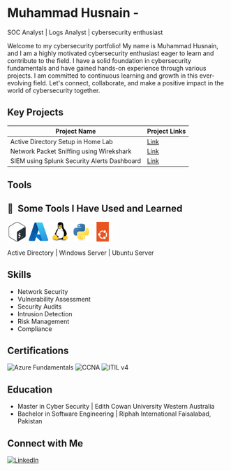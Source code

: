 # Muhammad Husnain - 
SOC Analyst | Logs Analyst | cybersecurity enthusiast

 <!-- If you prefer to use your LinkedIn profile picture as a clickable link, you can use the following HTML snippet instead. Just make sure to replace 'your-linkedin-profile-picture-url' with the actual URL of your LinkedIn profile picture and 'your-linkedin-profile-link' with the URL to your LinkedIn profile. -->
 
<!-- ## About Me-->

<!-- A brief introduction about yourself and your background in cybersecurity -->
Welcome to my cybersecurity portfolio! My name is Muhammad Husnain, and I am a highly motivated cybersecurity enthusiast eager to learn and contribute to the field. I have a solid foundation in cybersecurity fundamentals and have gained hands-on experience through various projects. I am committed to continuous learning and growth in this ever-evolving field. Let's connect, collaborate, and make a positive impact in the world of cybersecurity together.

## Key Projects

<!-- Showcase your important cybersecurity projects here. Include a link to the repository, a brief description, and what skills or technologies you used. -->

| Project Name      | Project Links      |
|-------------------|------------------------------------------|
| Active Directory Setup in Home Lab | [Link](https://github.com/imuhammadhusnain/ActiveDirectory) |
| Network Packet Sniffing using Wirekshark | [Link](https://github.com/yourusername/repository-name) |
| SIEM using Splunk Security Alerts Dashboard | [Link](https://github.com/imuhammadhusnain/SplunkGuard-Cybersecurity-Vigilance-through-SIEM-Dashboard) |

 
## Tools

<!-- List of your tools relevant to cybersecurity -->
<h2> 🚀 &nbsp;Some Tools I Have Used and Learned</h2>
<p align="left">
<img src="https://github.com/devicons/devicon/blob/master/icons/bash/bash-original.svg" alt="vscode" width="45" height="45"/>
<img src="https://github.com/devicons/devicon/blob/master/icons/azure/azure-original.svg" alt="bash" width="45" height="45"/>
<img src="https://github.com/devicons/devicon/blob/master/icons/linux/linux-original.svg" alt="php" width="45" height="45"/>
<img src="https://github.com/imuhammadhusnain/My-portfolio/blob/main/Python.svg" alt="php" width="45" height="45"/>
<img src="https://github.com/devicons/devicon/blob/master/icons/ubuntu/ubuntu-original.svg" alt="vscode" width="45" height="45"/>
</p>

Active Directory | Windows Server | Ubuntu Server 

## Skills

<!-- List of your skills relevant to cybersecurity -->

- Network Security
- Vulnerability Assessment
- Security Audits
- Intrusion Detection
- Risk Management
- Compliance

## Certifications

<!-- List of your relevant cybersecurity certifications -->
 
![Azure Fundamentals](https://img.shields.io/badge/-Azure%20Fundamentals-0089D6?style=for-the-badge&logo=microsoft-azure&logoColor=white)
![CCNA](https://img.shields.io/badge/-CCNA-1BA0D7?style=for-the-badge&logo=cisco&logoColor=white)
![ITIL v4](https://img.shields.io/badge/-ITIL%20v4-008FD6?style=for-the-badge)

## Education

<!-- Briefly list your educational background relevant to cybersecurity -->
 
- Master in Cyber Security | Edith Cowan University Western Australia
- Bachelor in Software Engineering | Riphah International Faisalabad, Pakistan

  
## Connect with Me

[![LinkedIn][linkedin-shield]][linkedin-url]
<!-- LinkedIn Profile Link -->
[linkedin-shield]: https://img.shields.io/badge/LinkedIn--blue?style=social&logo=LinkedIn
[linkedin-url]: https://www.linkedin.com/in/muhammad-husnain-2109021a3/
